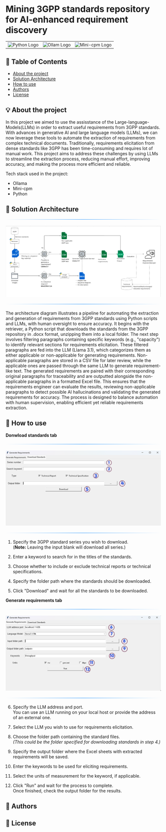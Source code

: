 # Mining 3GPP standards repository for AI-enhanced requirement discovery

<div align="center">
  <table>
    <tr>
      <td align="center">
        <img src="https://upload.wikimedia.org/wikipedia/commons/c/c3/Python-logo-notext.svg" alt="Python Logo" width="180">
      </td>
      <td align="center">
        <img src="https://api.nuget.org/v3-flatcontainer/ollamasharp/3.0.14/icon" alt="Ollam Logo" width="180" height="">
      </td>
      <td align="center">
        <img src="https://raw.githubusercontent.com/OpenBMB/MiniCPM-V/refs/heads/main/assets/minicpmv.png" alt="Mini-cpm Logo" width="180">
      </td>
    </tr>
  </table>
</div>

## :book: Table of Contents
- [About the project](#about-the-project)
- [Solution Architecture](#solution-architecture)
- [How to use](#how-to-use)
- [Authors](#authors)
- [License](#license)

## :bulb: About the project
In this project we aimed to use the assisstance of the Large-language-Models(LLMs) in order to extract useful requirements from 3GPP standards.
With advances in generative AI and large language models (LLMs), we can now leverage these tools to automate the extraction of requirements from complex technical documents. Traditionally, requirements elicitation from dense standards like 3GPP has been time-consuming and requires lot of manual work. This project aims to address these challenges by using LLMs to streamline the extraction process, reducing manual effort, improving accuracy, and making the process more efficient and reliable.

Tech stack used in the project: 
* Ollama 
* Mini-cpm
* Python

## :triangular_ruler: Solution Architecture
<hr style="border: none; height: 1px; background: linear-gradient(to right, rgba(30, 144, 255, 0), #1e90ff, rgba(30, 144, 255, 0)); margin: 20px 0;">


![Diagram](/diagrams/architecture.png)

<hr style="border: none; height: 1px; background: linear-gradient(to right, rgba(30, 144, 255, 0), #1e90ff, rgba(30, 144, 255, 0)); margin: 20px 0;">


The architecture diagram illustrates a pipeline for automating the extraction and generation of requirements from 3GPP standards using Python scripts and LLMs, with human oversight to ensure accuracy. It begins with the retriever, a Python script that downloads the standards from the 3GPP repository in .docx format, unzipping them into a local folder. The next step involves filtering paragraphs containing specific keywords (e.g., "capacity") to identify relevant sections for requirements elicitation. These filtered paragraphs are fed into the LLM (Llama 3.1), which categorizes them as either applicable or non-applicable for generating requirements. Non-applicable paragraphs are stored in a CSV file for later review, while the applicable ones are passed through the same LLM to generate requirement-like text. The generated requirements are paired with their corresponding original paragraphs for traceability and are outputted alongside the non-applicable paragraphs in a formatted Excel file. This ensures that the requirements engineer can evaluate the results, reviewing non-applicable paragraphs to detect possible AI hallucinations and validating the generated requirements for accuracy. The process is designed to balance automation with human supervision, enabling efficient yet reliable requirements extraction.

## :wrench: How to use
**Donwload standards tab**
<hr style="border: none; height: 1px; background: linear-gradient(to right, rgba(30, 144, 255, 0), #1e90ff, rgba(30, 144, 255, 0)); margin: 20px 0;">


![download-standards-tab](/diagrams/sc-retriever-edited.PNG)
<hr style="border: none; height: 1px; background: linear-gradient(to right, rgba(30, 144, 255, 0), #1e90ff, rgba(30, 144, 255, 0)); margin: 20px 0;">

1. Specify the 3GPP standard series you wish to download.  
   (**Note:** Leaving the input blank will download all series.)

2. Enter a keyword to search for in the titles of the standards.

3. Choose whether to include or exclude technical reports or technical specifications.

4. Specify the folder path where the standards should be downloaded.

5. Click "Download" and wait for all the standards to be downloaded.

**Generate requirements tab**
<hr style="border: none; height: 1px; background: linear-gradient(to right, rgba(30, 144, 255, 0), #1e90ff, rgba(30, 144, 255, 0)); margin: 20px 0;">

![Generate-requirements-tab](/diagrams/sc-genreq-edited.PNG)

<hr style="border: none; height: 1px; background: linear-gradient(to right, rgba(30, 144, 255, 0), #1e90ff, rgba(30, 144, 255, 0)); margin: 20px 0;">

6. Specify the LLM address and port.  
   You can use an LLM running on your local host or provide the address of an external one.

7. Select the LLM you wish to use for requirements elicitation.

8. Choose the folder path containing the standard files.  
   *(This could be the folder specified for downloading standards in step 4.)*

9. Specify the output folder where the Excel sheets with extracted requirements will be saved.

10. Enter the keywords to be used for eliciting requirements.

11. Select the units of measurement for the keyword, if applicable.

12. Click "Run" and wait for the process to complete.  
    Once finished, check the output folder for the results.

## :busts_in_silhouette: Authors

## :scroll: License
